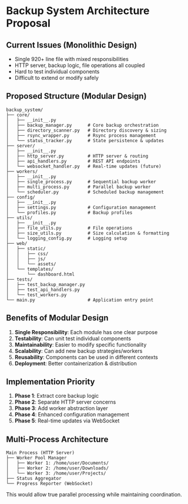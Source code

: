 # Backup System Architecture Proposal

## Current Issues (Monolithic Design)
- Single 920+ line file with mixed responsibilities
- HTTP server, backup logic, file operations all coupled
- Hard to test individual components
- Difficult to extend or modify safely

## Proposed Structure (Modular Design)

```
backup_system/
├── core/
│   ├── __init__.py
│   ├── backup_manager.py      # Core backup orchestration
│   ├── directory_scanner.py   # Directory discovery & sizing
│   ├── rsync_wrapper.py       # Rsync process management
│   └── status_tracker.py      # State persistence & updates
├── server/
│   ├── __init__.py
│   ├── http_server.py         # HTTP server & routing
│   ├── api_handlers.py        # REST API endpoints
│   └── websocket_handler.py   # Real-time updates (future)
├── workers/
│   ├── __init__.py
│   ├── single_process.py      # Sequential backup worker
│   ├── multi_process.py       # Parallel backup worker
│   └── scheduler.py           # Scheduled backup management
├── config/
│   ├── __init__.py
│   ├── settings.py            # Configuration management
│   └── profiles.py            # Backup profiles
├── utils/
│   ├── __init__.py
│   ├── file_utils.py          # File operations
│   ├── size_utils.py          # Size calculation & formatting
│   └── logging_config.py      # Logging setup
├── web/
│   ├── static/
│   │   ├── css/
│   │   ├── js/
│   │   └── assets/
│   └── templates/
│       └── dashboard.html
├── tests/
│   ├── test_backup_manager.py
│   ├── test_api_handlers.py
│   └── test_workers.py
└── main.py                    # Application entry point
```

## Benefits of Modular Design
1. **Single Responsibility**: Each module has one clear purpose
2. **Testability**: Can unit test individual components
3. **Maintainability**: Easier to modify specific functionality
4. **Scalability**: Can add new backup strategies/workers
5. **Reusability**: Components can be used in different contexts
6. **Deployment**: Better containerization & distribution

## Implementation Priority
1. **Phase 1**: Extract core backup logic
2. **Phase 2**: Separate HTTP server concerns  
3. **Phase 3**: Add worker abstraction layer
4. **Phase 4**: Enhanced configuration management
5. **Phase 5**: Real-time updates via WebSocket

## Multi-Process Architecture
```
Main Process (HTTP Server)
├── Worker Pool Manager
│   ├── Worker 1: /home/user/Documents/
│   ├── Worker 2: /home/user/Downloads/  
│   └── Worker 3: /home/user/Projects/
├── Status Aggregator
└── Progress Reporter (WebSocket)
```

This would allow true parallel processing while maintaining coordination.